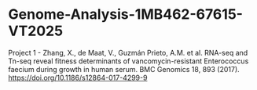 # Genome-Analysis-1MB462-67615-VT2025
Project 1 - Zhang, X., de Maat, V., Guzmán Prieto, A.M. et al. RNA-seq and Tn-seq reveal fitness determinants of vancomycin-resistant Enterococcus faecium during growth in human serum. BMC Genomics 18, 893 (2017). https://doi.org/10.1186/s12864-017-4299-9
